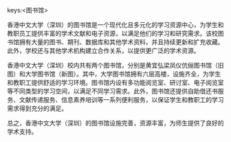 keys:<图书馆>


香港中文大学（深圳）的图书馆是一个现代化且多元化的学习资源中心，为学生和教职员工提供丰富的学术文献和电子资源，以满足他们的学习和研究需求。该校图书馆拥有大量的图书、期刊、数据库和其他学术资料，并且持续更新和扩充收藏。此外，学校还与其他学术机构建立合作关系，以提供更广泛的学术资源。

香港中文大学（深圳）校内共有两个图书馆，分别是黄宜弘梁凤仪伉俪图书馆（旧图）和大学图书馆（新图）。其中，大学图书馆拥有六层高楼，设施齐全，为学生和教职工提供舒适的学习环境。图书馆内设有多功能阅览室、研讨室、电子阅览室等不同类型的学习空间，以满足不同学习需求。此外，图书馆还提供自助借还书服务、文献传递服务、信息素养培训等一系列便利服务，以保证学生和教职工的学习需求得到充分的满足。

总之，香港中文大学（深圳）的图书馆设施完善，资源丰富，为师生提供了良好的学术支持。